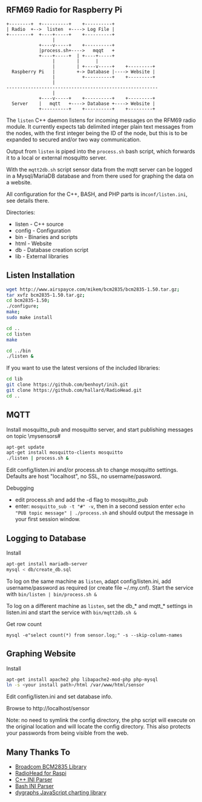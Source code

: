 ## RFM69 Radio for Raspberry Pi

```
+--------+  +----------+    +----------+
| Radio  +-->  listen  +----> Log File |
+--------+  +----+-----+    +----------+
                 |                
            +----v-----+    +----------+
            |process.sh+---->   mqqt   +
            +----+-----+  | +----+-----+
                 |        |      |
                 |        | +----v-----+    +---------+
  Raspberry Pi   |        +-> Database |----> Website |
                 |          +----------+    +---------+
                 |
--------------------------------------------------------
                 |
            +----v-----+    +----------+    +---------+
  Server    |   mqtt   +----> Database +----> Website |
            +----------+    +----------+    +---------+
```

The ```listen``` C++ daemon listens for incoming messages on the RFM69 radio module. It currently expects tab delimited integer plain text messages from the nodes, with the first integer being the ID of the node, but this is to be expanded to secured and/or two way communication. 

Output from ```listen``` is piped into the ```process.sh``` bash script, which forwards it to a local or external mosquitto server.

With the ```mqtt2db.sh``` script sensor data from the mqtt server can be logged in a Mysql/MariaDB database and from there used for graphing the data on a website.

All configuration for the C++, BASH, and PHP parts is in```conf/listen.ini```, see details there.

Directories:
 - listen - C++ source
 - config - Configuration
 - bin - Binaries and scripts
 - html - Website
 - db - Database creation script
 - lib - External libraries

## Listen Installation

```sh
wget http://www.airspayce.com/mikem/bcm2835/bcm2835-1.50.tar.gz;
tar xvfz bcm2835-1.50.tar.gz;
cd bcm2835-1.50;
./configure;
make;
sudo make install

cd ..
cd listen
make

cd ../bin
./listen &
```

If you want to use the latest versions of the included libraries:
```sh
cd lib
git clone https://github.com/benhoyt/inih.git
git clone https://github.com/hallard/RadioHead.git
cd ..
```

## MQTT

Install mosquitto_pub and mosquitto server, and start publishing messages on topic \mysensors\#

```sh
apt-get update
apt-get install mosquitto-clients mosquitto
./listen | process.sh &
```

Edit config/listen.ini and/or process.sh to change mosquitto settings. Defaults are host "localhost", no SSL, no username/password.

Debugging

 - edit process.sh and add the -d flag to mosquitto_pub
 - enter: ```mosquitto_sub -t "#" -v```, then in a second session enter ```echo "PUB topic message" | ./process.sh``` and should output the message in your first session window. 

## Logging to Database

Install
```sh
apt-get install mariadb-server
mysql < db/create_db.sql
```

To log on the same machine as ```listen```, adapt config/listen.ini, add username/password as required (or create file ~/.my.cnf). Start the service with ```bin/listen | bin/process.sh &```

To log on a different machine as ```listen```, set the db_* and mqtt_* settings in listen.ini and start the service with ```bin/mqtt2db.sh &``` 

Get row count
```
mysql -e"select count(*) from sensor.log;" -s --skip-column-names
```

## Graphing Website

Install
```sh
apt-get install apache2 php libapache2-mod-php php-mysql
ln -s <your install path>/html /var/www/html/sensor
```
Edit config/listen.ini and set database info.

Browse to http://localhost/sensor 

Note: no need to symlink the config directory, the php script will execute on the original location and will locate the config directory. This also protects your passwords from being visible from the web.

## Many Thanks To

 - [Broadcom BCM2835 Library](http://www.airspayce.com/mikem/bcm2835/)
 - [RadioHead for Raspi](https://github.com/hallard/RadioHead)
 - [C++ INI Parser](https://github.com/benhoyt/inih)
 - [Bash INI Parser](https://github.com/rudimeier/bash_ini_parser)
 - [dygraphs JavaScript charting library](http://dygraphs.com)

